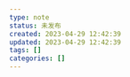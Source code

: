 ```yaml
---
type: note
status: 未发布
created: 2023-04-29 12:42:39
updated: 2023-04-29 12:42:39
tags: []
categories: []
---
```

